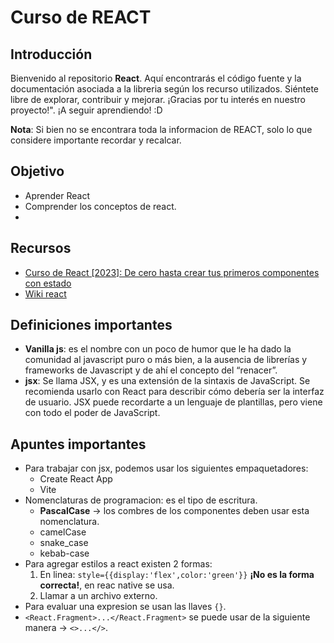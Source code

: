 # Curso de REACT
## Introducción
Bienvenido al repositorio **React**. Aquí encontrarás el código fuente y la documentación asociada a la  libreria según los recurso utilizados. Siéntete libre de explorar, contribuir y mejorar. ¡Gracias por tu interés en nuestro proyecto!".
¡A seguir aprendiendo! :D

**Nota**: Si bien no se encontrara toda la informacion de REACT, solo lo que considere importante recordar y recalcar.
## Objetivo
-   Aprender React
-   Comprender los conceptos de react.
-   
## Recursos
- [Curso de React [2023]: De cero hasta crear tus primeros componentes con estado](https://www.youtube.com/watch?v=7iobxzd_2wY&list=PLUofhDIg_38q4D0xNWp7FEHOTcZhjWJ29)
- [Wiki react](https://www.reactjs.wiki/)

## Definiciones importantes
- **Vanilla js**: es el nombre con un poco de humor que le ha dado la comunidad al javascript puro o más bien, a la ausencia de librerías y frameworks de Javascript y de ahí el concepto del “renacer”.
- **jsx**: Se llama JSX, y es una extensión de la sintaxis de JavaScript. Se recomienda usarlo con React para describir cómo debería ser la interfaz de usuario. JSX puede recordarte a un lenguaje de plantillas, pero viene con todo el poder de JavaScript.

## Apuntes importantes
- Para trabajar con jsx, podemos usar los siguientes empaquetadores:
  - Create React App
  - Vite
- Nomenclaturas de programacion: es el tipo de escritura.
  - **PascalCase** -> los combres de los componentes deben usar esta nomenclatura.
  - camelCase
  - snake_case
  - kebab-case
- Para agregar estilos a react existen 2 formas:
  1. En linea: `style={{display:'flex',color:'green'}}` **¡No es la forma correcta!**, en reac native se usa.
  2. Llamar a un archivo externo.
- Para evaluar una expresion se usan las llaves `{}`.
- `<React.Fragment>...</React.Fragment>` se puede usar de la siguiente manera -> `<>...</>`.